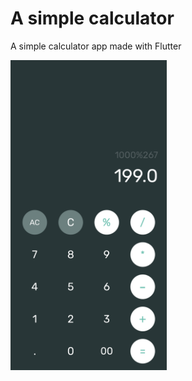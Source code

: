 # A simple calculator

A simple calculator app made with Flutter

<img src="./screenshot.png" width="250">
